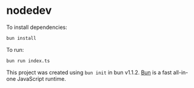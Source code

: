 # nodedev

To install dependencies:

```bash
bun install
```

To run:

```bash
bun run index.ts
```

This project was created using `bun init` in bun v1.1.2. [Bun](https://bun.sh) is a fast all-in-one JavaScript runtime.
